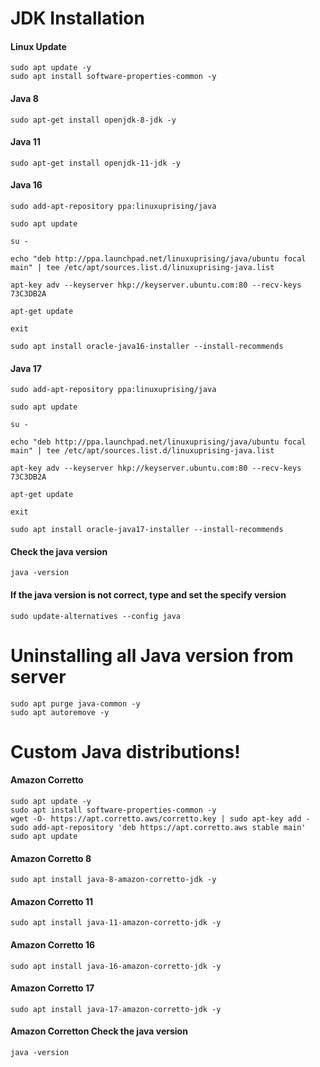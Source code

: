 # JDK Installation

#### Linux Update
```
sudo apt update -y
sudo apt install software-properties-common -y
```

#### Java 8
```linux
sudo apt-get install openjdk-8-jdk -y
```

#### Java 11
```linux
sudo apt-get install openjdk-11-jdk -y
```

####  Java 16
```linux
sudo add-apt-repository ppa:linuxuprising/java
```
```
sudo apt update
```
```
su -
```
```
echo "deb http://ppa.launchpad.net/linuxuprising/java/ubuntu focal main" | tee /etc/apt/sources.list.d/linuxuprising-java.list
```
```
apt-key adv --keyserver hkp://keyserver.ubuntu.com:80 --recv-keys 73C3DB2A
```
```
apt-get update
```
```
exit
```
```
sudo apt install oracle-java16-installer --install-recommends
```

#### Java 17
```linux
sudo add-apt-repository ppa:linuxuprising/java
```
```
sudo apt update
```
```
su -
```
```
echo "deb http://ppa.launchpad.net/linuxuprising/java/ubuntu focal main" | tee /etc/apt/sources.list.d/linuxuprising-java.list
```
```
apt-key adv --keyserver hkp://keyserver.ubuntu.com:80 --recv-keys 73C3DB2A
```
```
apt-get update
```
```
exit
```
```
sudo apt install oracle-java17-installer --install-recommends
```

#### Check the java version 
```linux
java -version
```

#### If the java version is not correct, type and set the specify version
```linux 
sudo update-alternatives --config java
```

# Uninstalling all Java version from server
```linux
sudo apt purge java-common -y
sudo apt autoremove -y
```


# Custom Java distributions!

#### Amazon Corretto
```linux
sudo apt update -y
sudo apt install software-properties-common -y
wget -O- https://apt.corretto.aws/corretto.key | sudo apt-key add -
sudo add-apt-repository 'deb https://apt.corretto.aws stable main'
sudo apt update
```

#### Amazon Corretto 8
```linux
sudo apt install java-8-amazon-corretto-jdk -y
```

#### Amazon Corretto 11
```linux
sudo apt install java-11-amazon-corretto-jdk -y
```

#### Amazon Corretto 16
```linux
sudo apt install java-16-amazon-corretto-jdk -y
```

#### Amazon Corretto 17
```linux
sudo apt install java-17-amazon-corretto-jdk -y
```

#### Amazon Corretton Check the java version 
```linux
java -version
```
